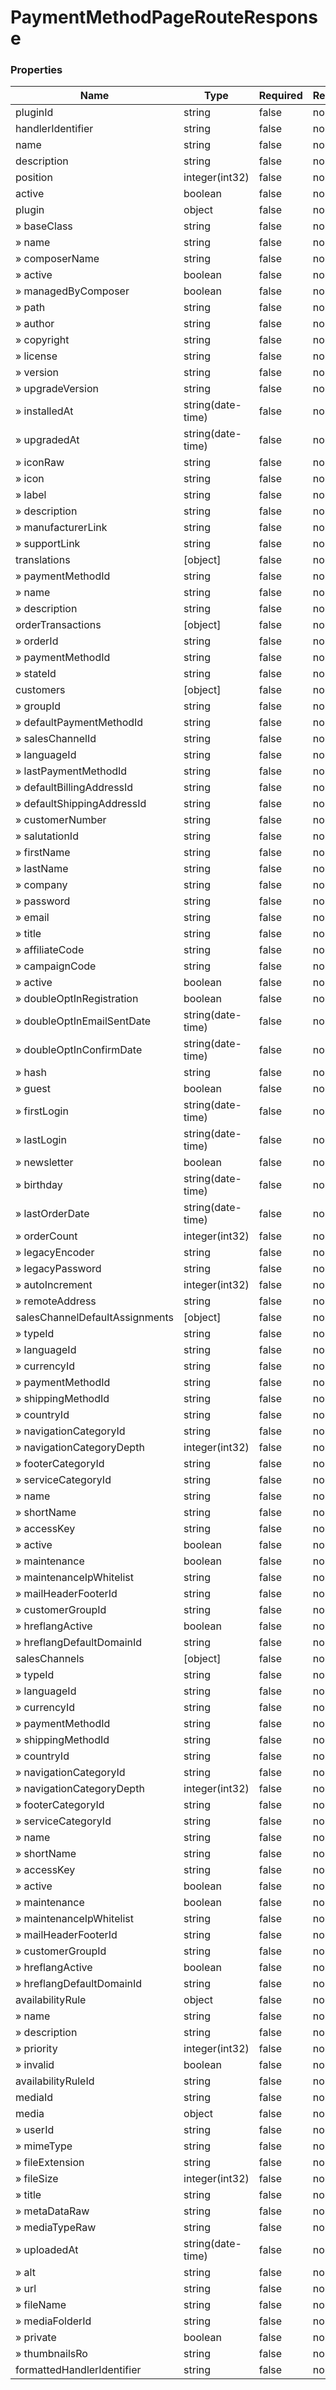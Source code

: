
# PaymentMethodPageRouteResponse

### Properties

|Name|Type|Required|Restrictions|Description|
|---|---|---|---|---|
|pluginId|string|false|none|none|
|handlerIdentifier|string|false|none|none|
|name|string|false|none|none|
|description|string|false|none|none|
|position|integer(int32)|false|none|none|
|active|boolean|false|none|none|
|plugin|object|false|none|none|
|» baseClass|string|false|none|none|
|» name|string|false|none|none|
|» composerName|string|false|none|none|
|» active|boolean|false|none|none|
|» managedByComposer|boolean|false|none|none|
|» path|string|false|none|none|
|» author|string|false|none|none|
|» copyright|string|false|none|none|
|» license|string|false|none|none|
|» version|string|false|none|none|
|» upgradeVersion|string|false|none|none|
|» installedAt|string(date-time)|false|none|none|
|» upgradedAt|string(date-time)|false|none|none|
|» iconRaw|string|false|none|none|
|» icon|string|false|none|none|
|» label|string|false|none|none|
|» description|string|false|none|none|
|» manufacturerLink|string|false|none|none|
|» supportLink|string|false|none|none|
|translations|[object]|false|none|none|
|» paymentMethodId|string|false|none|none|
|» name|string|false|none|none|
|» description|string|false|none|none|
|orderTransactions|[object]|false|none|none|
|» orderId|string|false|none|none|
|» paymentMethodId|string|false|none|none|
|» stateId|string|false|none|none|
|customers|[object]|false|none|none|
|» groupId|string|false|none|none|
|» defaultPaymentMethodId|string|false|none|none|
|» salesChannelId|string|false|none|none|
|» languageId|string|false|none|none|
|» lastPaymentMethodId|string|false|none|none|
|» defaultBillingAddressId|string|false|none|none|
|» defaultShippingAddressId|string|false|none|none|
|» customerNumber|string|false|none|none|
|» salutationId|string|false|none|none|
|» firstName|string|false|none|none|
|» lastName|string|false|none|none|
|» company|string|false|none|none|
|» password|string|false|none|none|
|» email|string|false|none|none|
|» title|string|false|none|none|
|» affiliateCode|string|false|none|none|
|» campaignCode|string|false|none|none|
|» active|boolean|false|none|none|
|» doubleOptInRegistration|boolean|false|none|none|
|» doubleOptInEmailSentDate|string(date-time)|false|none|none|
|» doubleOptInConfirmDate|string(date-time)|false|none|none|
|» hash|string|false|none|none|
|» guest|boolean|false|none|none|
|» firstLogin|string(date-time)|false|none|none|
|» lastLogin|string(date-time)|false|none|none|
|» newsletter|boolean|false|none|none|
|» birthday|string(date-time)|false|none|none|
|» lastOrderDate|string(date-time)|false|none|none|
|» orderCount|integer(int32)|false|none|none|
|» legacyEncoder|string|false|none|none|
|» legacyPassword|string|false|none|none|
|» autoIncrement|integer(int32)|false|none|none|
|» remoteAddress|string|false|none|none|
|salesChannelDefaultAssignments|[object]|false|none|none|
|» typeId|string|false|none|none|
|» languageId|string|false|none|none|
|» currencyId|string|false|none|none|
|» paymentMethodId|string|false|none|none|
|» shippingMethodId|string|false|none|none|
|» countryId|string|false|none|none|
|» navigationCategoryId|string|false|none|none|
|» navigationCategoryDepth|integer(int32)|false|none|none|
|» footerCategoryId|string|false|none|none|
|» serviceCategoryId|string|false|none|none|
|» name|string|false|none|none|
|» shortName|string|false|none|none|
|» accessKey|string|false|none|none|
|» active|boolean|false|none|none|
|» maintenance|boolean|false|none|none|
|» maintenanceIpWhitelist|string|false|none|none|
|» mailHeaderFooterId|string|false|none|none|
|» customerGroupId|string|false|none|none|
|» hreflangActive|boolean|false|none|none|
|» hreflangDefaultDomainId|string|false|none|none|
|salesChannels|[object]|false|none|none|
|» typeId|string|false|none|none|
|» languageId|string|false|none|none|
|» currencyId|string|false|none|none|
|» paymentMethodId|string|false|none|none|
|» shippingMethodId|string|false|none|none|
|» countryId|string|false|none|none|
|» navigationCategoryId|string|false|none|none|
|» navigationCategoryDepth|integer(int32)|false|none|none|
|» footerCategoryId|string|false|none|none|
|» serviceCategoryId|string|false|none|none|
|» name|string|false|none|none|
|» shortName|string|false|none|none|
|» accessKey|string|false|none|none|
|» active|boolean|false|none|none|
|» maintenance|boolean|false|none|none|
|» maintenanceIpWhitelist|string|false|none|none|
|» mailHeaderFooterId|string|false|none|none|
|» customerGroupId|string|false|none|none|
|» hreflangActive|boolean|false|none|none|
|» hreflangDefaultDomainId|string|false|none|none|
|availabilityRule|object|false|none|none|
|» name|string|false|none|none|
|» description|string|false|none|none|
|» priority|integer(int32)|false|none|none|
|» invalid|boolean|false|none|none|
|availabilityRuleId|string|false|none|none|
|mediaId|string|false|none|none|
|media|object|false|none|none|
|» userId|string|false|none|none|
|» mimeType|string|false|none|none|
|» fileExtension|string|false|none|none|
|» fileSize|integer(int32)|false|none|none|
|» title|string|false|none|none|
|» metaDataRaw|string|false|none|none|
|» mediaTypeRaw|string|false|none|none|
|» uploadedAt|string(date-time)|false|none|none|
|» alt|string|false|none|none|
|» url|string|false|none|none|
|» fileName|string|false|none|none|
|» mediaFolderId|string|false|none|none|
|» private|boolean|false|none|none|
|» thumbnailsRo|string|false|none|none|
|formattedHandlerIdentifier|string|false|none|none|

